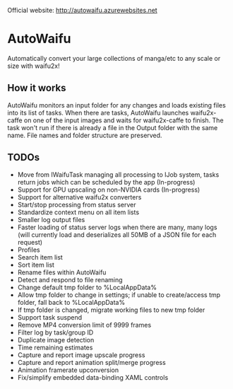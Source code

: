
Official website: http://autowaifu.azurewebsites.net

# AutoWaifu

Automatically convert your large collections of manga/etc to any scale or size with waifu2x!

## How it works
AutoWaifu monitors an input folder for any changes and loads existing files into its list of tasks. When there are tasks, AutoWaifu launches waifu2x-caffe on one of the input images and waits for waifu2x-caffe to finish. The task won't run if there is already a file in the Output folder with the same name. File names and folder structure are preserved.


## TODOs

- Move from IWaifuTask managing all processing to IJob system, tasks return jobs which can be scheduled by the app (In-progress)
- Support for GPU upscaling on non-NVIDIA cards (In-progress)
- Support for alternative waifu2x converters
- Start/stop processing from status server
- Standardize context menu on all item lists
- Smaller log output files
- Faster loading of status server logs when there are many, many logs (will currently load and deserializes all 50MB of a JSON file for each request)
- Profiles
- Search item list
- Sort item list
- Rename files within AutoWaifu
- Detect and respond to file renaming
- Change default tmp folder to %LocalAppData%
- Allow tmp folder to change in settings; if unable to create/access tmp folder, fall back to %LocalAppData%
- If tmp folder is changed, migrate working files to new tmp folder
- Support task suspend
- Remove MP4 conversion limit of 9999 frames
- Filter log by task/group ID
- Duplicate image detection
- Time remaining estimates
- Capture and report image upscale progress
- Capture and report animation split/merge progress
- Animation framerate upconversion
- Fix/simplify embedded data-binding XAML controls

